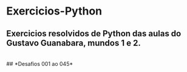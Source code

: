 # Exercicios-Python
## Exercicios resolvidos de Python das aulas do Gustavo Guanabara, mundos 1 e 2.
<br>
## *Desafios 001 ao 045*
